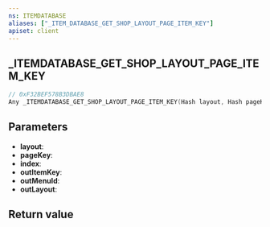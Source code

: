 ```yaml
---
ns: ITEMDATABASE
aliases: ["_ITEM_DATABASE_GET_SHOP_LAYOUT_PAGE_ITEM_KEY"]
apiset: client
---
```

## _ITEMDATABASE_GET_SHOP_LAYOUT_PAGE_ITEM_KEY

```c
// 0xF32BEF578B3DBAE8
Any _ITEMDATABASE_GET_SHOP_LAYOUT_PAGE_ITEM_KEY(Hash layout, Hash pageKey, int index, Hash* outItemKey, int* outMenuId, Hash* outLayout);
```


## Parameters
* **layout**:
* **pageKey**:
* **index**:
* **outItemKey**:
* **outMenuId**:
* **outLayout**:

## Return value